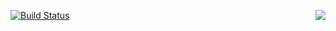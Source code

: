 [![Build Status](https://travis-ci.org/Heather/Tight.png?branch=master)](https://travis-ci.org/Heather/Tight)
<img align="right" src="https://41.media.tumblr.com/48aeab7f17ee5bdf1fd59bc1dbab9fab/tumblr_nn2kpc85it1u6osmfo1_500.png">
